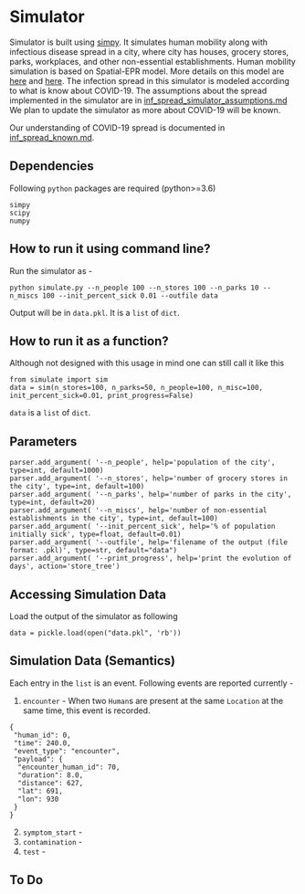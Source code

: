 # Simulator

Simulator is built using [simpy](!https://simpy.readthedocs.io/en/latest/simpy_intro/index.html).
It simulates human mobility along with infectious disease spread in a city, where city has houses, grocery stores, parks, workplaces, and other non-essential establishments.
Human mobility simulation is based on Spatial-EPR model. More details on this model are [here](https://www.nature.com/articles/ncomms9166) and [here](https://www.nature.com/articles/nphys1760).
The infection spread in this simulator is modeled according to what is know about COVID-19.
The assumptions about the spread implemented in the simulator are in [inf_spread_simulator_assumptions.md](docs/inf_spread_simulator_assumptions.md)
We plan to update the simulator as more about COVID-19 will be known.

Our understanding of COVID-19 spread is documented in [inf_spread_known.md](docs/inf_spread_known.md).

## Dependencies
Following `python` packages are required (python>=3.6)
```
simpy
scipy
numpy
```

## How to run it using command line?
Run the simulator as -
```
python simulate.py --n_people 100 --n_stores 100 --n_parks 10 --n_miscs 100 --init_percent_sick 0.01 --outfile data
```

Output will be in `data.pkl`. It is a `list` of `dict`.

## How to run it as a function?
Although not designed with this usage in mind one can still call it like this
```
from simulate import sim
data = sim(n_stores=100, n_parks=50, n_people=100, n_misc=100, init_percent_sick=0.01, print_progress=False)
```

`data` is a `list` of `dict`.

## Parameters

```
parser.add_argument( '--n_people', help='population of the city', type=int, default=1000)
parser.add_argument( '--n_stores', help='number of grocery stores in the city', type=int, default=100)
parser.add_argument( '--n_parks', help='number of parks in the city', type=int, default=20)
parser.add_argument( '--n_miscs', help='number of non-essential establishments in the city', type=int, default=100)
parser.add_argument( '--init_percent_sick', help='% of population initially sick', type=float, default=0.01)
parser.add_argument( '--outfile', help='filename of the output (file format: .pkl)', type=str, default="data")
parser.add_argument( '--print_progress', help='print the evolution of days', action='store_tree')
```

## Accessing Simulation Data
Load the output of the simulator as following
```
data = pickle.load(open("data.pkl", 'rb'))
```

## Simulation Data (Semantics)
Each entry in the `list` is an event. Following events are reported currently -
1. `encounter` - When two `Human`s are present at the same `Location` at the same time, this event is recorded.
```
{
 "human_id": 0,
 "time": 240.0,
 "event_type": "encounter",
 "payload": {
  "encounter_human_id": 70,
  "duration": 8.0,
  "distance": 627,
  "lat": 691,
  "lon": 930
 }
}
```
2. `symptom_start` -
3. `contamination` -
4. `test` -

## To Do
